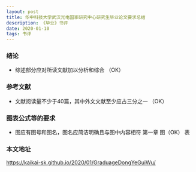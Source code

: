 ```yaml
---
layout: post
title: 华中科技大学武汉光电国家研究中心研究生毕业论文要求总结
description: 《毕业》书评
date: 2020-01-10
tags: 书评   
---
```


### 绪论
* 综述部分应对所读文献加以分析和综合                    （OK）

### 参考文献
* 文献阅读量不少于40篇，其中外文文献至少应占三分之一    （OK）

### 图表公式等的要求
* 图应有图号和图名，图名应简洁明确且与图中内容相符
  第一章  图（OK）   表    


### 本文地址

https://kaikai-sk.github.io/2020/01/GraduageDongYeGuiWu/
